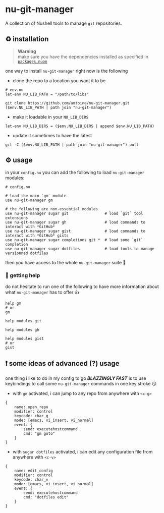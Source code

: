 # nu-git-manager
A collection of Nushell tools to manage `git` repositories.

## :recycle: installation
> **Warning**  
> make sure you have the dependencies installed as specified in
> [`packages.nuon`](https://github.com/amtoine/nu-git-manager/blob/main/package.nuon)

one way to install `nu-git-manager` right now is the following
- clone the repo to a location you want it to be
```nu
# env.nu
let-env NU_LIB_PATH = "/path/to/libs"
```
```nu
git clone https://github.com/amtoine/nu-git-manager.git ($env.NU_LIB_PATH | path join "nu-git-manager")
```
- make it loadable in your `NU_LIB_DIRS`
```nu
let-env NU_LIB_DIRS = ($env.NU_LIB_DIRS | append $env.NU_LIB_PATH)
```
- update it sometimes to have the latest
```nu
git -C ($env.NU_LIB_PATH | path join "nu-git-manager") pull
```

## :gear: usage
in your `config.nu` you can add the following to load `nu-git-manager` modules:
```nu
# config.nu

# load the main `gm` module
use nu-git-manager gm

# the following are non-essential modules
use nu-git-manager sugar git                # load `git` tool extensions
use nu-git-manager sugar gh                 # load commands to interact with *GitHub*
use nu-git-manager sugar gist               # load commands to interact with *GitHub* gists
use nu-git-manager sugar completions git *  # load some `git` completion
use nu-git-manager sugar dotfiles           # load tools to manage versionned dotfiles
```

then you have access to the whole `nu-git-manager` suite :partying_face:

### :pray: getting help
do not hesitate to run one of the following to have more information about what `nu-git-manager` has to offer :thumbsup:
```nu
help gm
# or
gm
```
```nu
help modules git
```
```nu
help modules gh
```
```nu
help modules gist
# or
gist
```

## :exclamation: some ideas of advanced (?) usage
one thing i like to do in my config to go ***BLAZZINGLY FAST*** is to use keybindings to call some `nu-git-manager` commands
in one key stroke :smirk:

- with `gm` activated, i can jump to any repo from anywhere with `<c-g>`
```nu
{
    name: open_repo
    modifier: control
    keycode: char_g
    mode: [emacs, vi_insert, vi_normal]
    event: {
        send: executehostcommand
        cmd: "gm goto"
    }
}
```
- with `sugar dotfiles` activated, i can edit any configuration file from anywhere with `<c-v>`
```nu
{
    name: edit_config
    modifier: control
    keycode: char_v
    mode: [emacs, vi_insert, vi_normal]
    event: {
        send: executehostcommand
        cmd: "dotfiles edit"
    }
}
```

[nushell/nushell#9066]: https://github.com/nushell/nushell/pull/9066
[`a2a346e39`]: https://github.com/nushell/nushell/commit/a2a346e39c53e386b97d8d7f9a05ed58298e8789
[#21]: https://github.com/amtoine/nu-git-manager/pull/21
